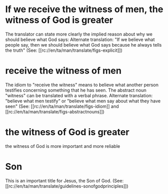 # If we receive the witness of men, the witness of God is greater

The translator can state more clearly the implied reason about why we should believe what God says: Alternate translation: "If we believe what people say, then we should believe what God says because he always tells the truth" (See: [[rc://en/ta/man/translate/figs-explicit]])

# receive the witness of men

The idiom to "receive the witness" means to believe what another person testifies concerning something that he has seen. The abstract noun "witness" can be translated with a verbal phrase. Alternate translation: "believe what men testify" or "believe what men say about what they have seen" (See: [[rc://en/ta/man/translate/figs-idiom]] and [[rc://en/ta/man/translate/figs-abstractnouns]])

# the witness of God is greater

the witness of God is more important and more reliable

# Son

This is an important title for Jesus, the Son of God. (See: [[rc://en/ta/man/translate/guidelines-sonofgodprinciples]])

